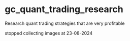# gc_quant_trading_research
Research quant trading strategies that are very profitable

stopped collecting images at 23-08-2024
